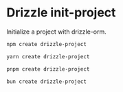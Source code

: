 # Drizzle init-project

Initialize a project with drizzle-orm.

```bash
npm create drizzle-project
```

```bash
yarn create drizzle-project
```

```bash
pnpm create drizzle-project
```

```bash
bun create drizzle-project
```